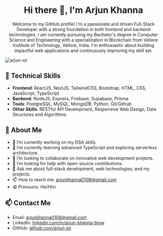 <h1 align="center">Hi there 👋, I'm Arjun Khanna</h1>
<p align="center">Welcome to my GitHub profile! I'm a passionate and driven Full-Stack Developer with a strong foundation in both frontend and backend technologies. I am currently pursuing my Bachelor's degree in Computer Science and Engineering with a specialization in Blockchain from Vellore Institute of Technology, Vellore, India. I'm enthusiastic about building impactful web applications and continuously improving my skill set.</h3>

<p align="left"> <img src="https://komarev.com/ghpvc/?username=arjun-sir&label=Profile%20views&color=0e75b6&style=flat" alt="arjun-sir" /> </p>

## 🔧 Technical Skills

- **Frontend**: ReactJS, NextJS, TailwindCSS, Bootstrap, HTML, CSS, JavaScript, TypeScript
- **Backend**: NodeJS, Express, Firebase, Supabase, Prisma
- **Tools**: PostgreSQL, MySQL, MongoDB, Python, Git/Github
- **Other Skills**: RESTful API Development, Responsive Web Design, Data Structures and Algorithms

## 🧑 About Me

- 🔭 I’m currently working on my DSA skills.
- 🌱 I’m currently learning advanced TypeScript and exploring serverless architecture.
- 👯 I’m looking to collaborate on innovative web development projects.
- 🤔 I’m looking for help with open-source contributions.
- 💬 Ask me about full-stack development, web technologies, and my projects.
- 📫 How to reach me: [arjunkhanna0108@gmail.com](mailto:arjunkhanna0108@gmail.com)
- 😄 Pronouns: He/Him

## 📫 Contact Me

- Email: [arjunkhanna0108@gmail.com](mailto:arjunkhanna0108@gmail.com)
- LinkedIn: [linkedin.com/in/arjun-khanna-bigw](https://linkedin.com/in/arjun-khanna-bigw)
- GitHub: [github.com/arjun-sir](https://github.com/arjun-sir)
